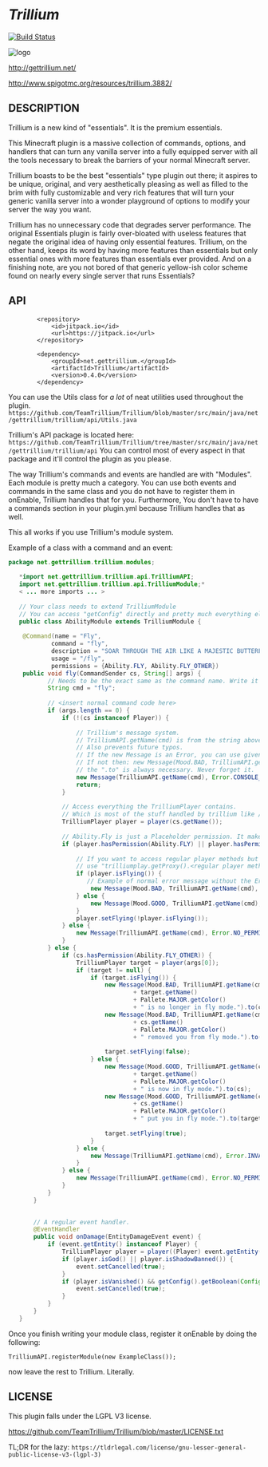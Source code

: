 # *Trillium*

[![Build Status](https://travis-ci.org/TeamTrillium/Trillium.svg)](https://travis-ci.org/TeamTrillium/Trillium)

![logo](http://i.imgur.com/4UePdLH.png)

http://gettrillium.net/

http://www.spigotmc.org/resources/trillium.3882/

## DESCRIPTION

Trillium is a new kind of "essentials". It is the premium essentials.


This Minecraft plugin is a massive collection of commands, options, and handlers that can turn any vanilla server into a fully equipped server with all the tools necessary to break the barriers of your normal Minecraft server.

Trillium boasts to be the best "essentials" type plugin out there; it aspires to be unique, original, and very aesthetically pleasing as well as filled to the brim with fully customizable and very rich features that will turn your generic vanilla server into a wonder playground of options to modify your server the way you want.

Trillium has no unnecessary code that degrades server performance. The original Essentials plugin is fairly over-bloated with useless features that negate the original idea of having only essential features. Trillium, on the other hand, keeps its word by having more features than essentials but only essential ones with more features than essentials ever provided. And on a finishing note, are you not bored of that generic yellow-ish color scheme found on nearly every single server that runs Essentials?

## API

```
        <repository>
            <id>jitpack.io</id>
            <url>https://jitpack.io</url>
        </repository>

        <dependency>
            <groupId>net.gettrillium.</groupId>
            <artifactId>Trillium</artifactId>
            <version>0.4.0</version>
        </dependency>
```

You can use the Utils class for *a lot* of neat utilities used throughout the plugin.
`https://github.com/TeamTrillium/Trillium/blob/master/src/main/java/net/gettrillium/trillium/api/Utils.java`

Trillium's API package is located here:
`https://github.com/TeamTrillium/Trillium/tree/master/src/main/java/net/gettrillium/trillium/api`
You can control most of every aspect in that package and it'll control the plugin as you please.

The way Trillium's commands and events are handled are with "Modules". Each module is pretty much a category.
You can use both events and commands in the same class and you do not have to register them in onEnable, Trillium handles that for you.
Furthermore, You don't have to have a commands section in your plugin.yml because Trillium handles that as well.

This all works if you use Trillium's module system.

Example of a class with a command and an event:

```java
package net.gettrillium.trillium.modules;
   
   *import net.gettrillium.trillium.api.TrilliumAPI;
   import net.gettrillium.trillium.api.TrilliumModule;*
   < ... more imports ... >
   
   // Your class needs to extend TrilliumModule
   // You can access "getConfig" directly and pretty much everything else.
   public class AbilityModule extends TrilliumModule {
   
    @Command(name = "Fly",
            command = "fly",
            description = "SOAR THROUGH THE AIR LIKE A MAJESTIC BUTTERFLY!",
            usage = "/fly",
            permissions = {Ability.FLY, Ability.FLY_OTHER})
    public void fly(CommandSender cs, String[] args) {
           // Needs to be the exact same as the command name. Write it ONLY if you want to make the command more synced with everything.
           String cmd = "fly";
           
           // <insert normal command code here>
           if (args.length == 0) {
               if (!(cs instanceof Player)) {
                   
                   // Trillium's message system.
                   // TrilliumAPI.getName(cmd) is from the string above, it's only for stuff like this. Makes your code neat. Not necessary though.
                   // Also prevents future typos.
                   // If the new Message is an Error, you can use given errors from the Error class.
                   // If not then: new Message(Mood.BAD, TrilliumAPI.getName(cmd), "Uh oh, you aint da console bro").to(cs);
                   // the ".to" is always necessary. Never forget it.
                   new Message(TrilliumAPI.getName(cmd), Error.CONSOLE_NOT_ALLOWED).to(cs);
                   return;
               }
   
               // Access everything the TrilliumPlayer contains.
               // Which is most of the stuff handled by trillium like /home.
               TrilliumPlayer player = player(cs.getName());
   
               // Ability.Fly is just a Placeholder permission. It makes the code simpler, you can just use a String permission.
               if (player.hasPermission(Ability.FLY) || player.hasPermission(Ability.FLY_OTHER)) {
               
                   // If you want to access regular player methods but only have the TrilliumPlayer object, then
                   // use "trilliumplay.getProxy().<regular player methods here>"
                   if (player.isFlying()) {
                      // Example of normal error message without the Error enums.
                       new Message(Mood.BAD, TrilliumAPI.getName(cmd), "You are no longer in fly mode.").to(player);
                   } else {
                       new Message(Mood.GOOD, TrilliumAPI.getName(cmd), "You are now in fly mode.").to(player);
                   }
                   player.setFlying(!player.isFlying());
               } else {
                   new Message(TrilliumAPI.getName(cmd), Error.NO_PERMISSION, TrilliumAPI.getPermissions(cmd)[0]).to(player);
               }
           } else {
               if (cs.hasPermission(Ability.FLY_OTHER)) {
                   TrilliumPlayer target = player(args[0]);
                   if (target != null) {
                       if (target.isFlying()) {
                           new Message(Mood.BAD, TrilliumAPI.getName(cmd), Pallete.HIGHLIGHT.getColor()
                                   + target.getName()
                                   + Pallete.MAJOR.getColor()
                                   + " is no longer in fly mode.").to(cs);
                           new Message(Mood.BAD, TrilliumAPI.getName(cmd), Pallete.HIGHLIGHT.getColor()
                                   + cs.getName()
                                   + Pallete.MAJOR.getColor()
                                   + " removed you from fly mode.").to(target);
   
                           target.setFlying(false);
                       } else {
                           new Message(Mood.GOOD, TrilliumAPI.getName(cmd), Pallete.HIGHLIGHT.getColor()
                                   + target.getName()
                                   + Pallete.MAJOR.getColor()
                                   + " is now in fly mode.").to(cs);
                           new Message(Mood.GOOD, TrilliumAPI.getName(cmd), Pallete.HIGHLIGHT.getColor()
                                   + cs.getName()
                                   + Pallete.MAJOR.getColor()
                                   + " put you in fly mode.").to(target);
   
                           target.setFlying(true);
                       }
                   } else {
                       new Message(TrilliumAPI.getName(cmd), Error.INVALID_PLAYER, args[0]).to(cs);
                   }
               } else {
                   new Message(TrilliumAPI.getName(cmd), Error.NO_PERMISSION, TrilliumAPI.getPermissions(cmd)[1]).to(cs);
               }
           }
       }
   

       // A regular event handler.
       @EventHandler
       public void onDamage(EntityDamageEvent event) {
           if (event.getEntity() instanceof Player) {
               TrilliumPlayer player = player((Player) event.getEntity());
               if (player.isGod() || player.isShadowBanned()) {
                   event.setCancelled(true);
               }
               if (player.isVanished() && getConfig().getBoolean(Configuration.Ability.GOD)) {
                   event.setCancelled(true);
               }
           }
       }
   }
```

Once you finish writing your module class, register it onEnable by doing the following:

`TrilliumAPI.registerModule(new ExampleClass());`

now leave the rest to Trillium. Literally.


## LICENSE

This plugin falls under the LGPL V3 license.
                          
https://github.com/TeamTrillium/Trillium/blob/master/LICENSE.txt

TL;DR for the lazy: `https://tldrlegal.com/license/gnu-lesser-general-public-license-v3-(lgpl-3)`